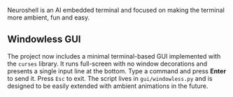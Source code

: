 Neuroshell is an AI embedded terminal and focused on making the terminal more ambient, fun and easy.

## Windowless GUI

The project now includes a minimal terminal-based GUI implemented with the
`curses` library. It runs full-screen with no window decorations and presents a
single input line at the bottom. Type a command and press **Enter** to send it.
Press `Esc` to exit. The script lives in `gui/windowless.py` and is designed to
be easily extended with ambient animations in the future.

